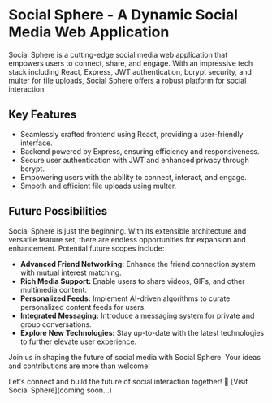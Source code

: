# Social Sphere - A Dynamic Social Media Web Application

Social Sphere is a cutting-edge social media web application that empowers users to connect, share, and engage. With an impressive tech stack including React, Express, JWT authentication, bcrypt security, and multer for file uploads, Social Sphere offers a robust platform for social interaction.

## Key Features

- Seamlessly crafted frontend using React, providing a user-friendly interface.
- Backend powered by Express, ensuring efficiency and responsiveness.
- Secure user authentication with JWT and enhanced privacy through bcrypt.
- Empowering users with the ability to connect, interact, and engage.
- Smooth and efficient file uploads using multer.

## Future Possibilities

Social Sphere is just the beginning. With its extensible architecture and versatile feature set, there are endless opportunities for expansion and enhancement. Potential future scopes include:

- **Advanced Friend Networking:** Enhance the friend connection system with mutual interest matching.
- **Rich Media Support:** Enable users to share videos, GIFs, and other multimedia content.
- **Personalized Feeds:** Implement AI-driven algorithms to curate personalized content feeds for users.
- **Integrated Messaging:** Introduce a messaging system for private and group conversations.
- **Explore New Technologies:** Stay up-to-date with the latest technologies to further elevate user experience.

Join us in shaping the future of social media with Social Sphere. Your ideas and contributions are more than welcome!

Let's connect and build the future of social interaction together! 🔗 [Visit Social Sphere](coming soon...)
